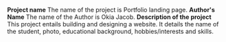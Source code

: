 **Project name**
The name of the project is Portfolio landing page.
**Author's Name**
The name of the Author is Okia Jacob.
**Description of the project**
This project entails building and designing a website. It details the name of the student, photo, educational background, hobbies/interests and skills.
